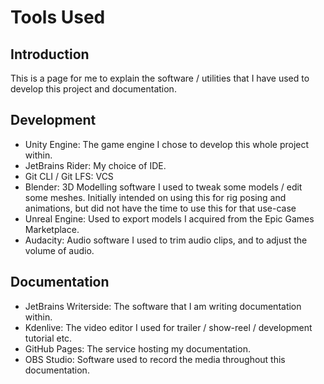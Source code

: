 # Tools Used
<show-structure depth="2" />

## Introduction

This is a page for me to explain the software / utilities that I have used to develop this project and documentation.

## Development

- Unity Engine: The game engine I chose to develop this whole project within.
- JetBrains Rider: My choice of IDE.
- Git CLI / Git LFS: VCS
- Blender: 3D Modelling software I used to tweak some models / edit some meshes. Initially intended on using this for rig posing and animations, but did not have the time to use this for that use-case
- Unreal Engine: Used to export models I acquired from the Epic Games Marketplace. 
- Audacity: Audio software I used to trim audio clips, and to adjust the volume of audio.

## Documentation

- JetBrains Writerside: The software that I am writing documentation within.
- Kdenlive: The video editor I used for trailer / show-reel / development tutorial etc.
- GitHub Pages: The service hosting my documentation.
- OBS Studio: Software used to record the media throughout this documentation.
